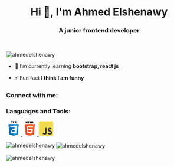 <h1 align="center">Hi 👋, I'm Ahmed Elshenawy</h1>
<h3 align="center">A junior frontend developer</h3>
<img src="https://cdn.dribbble.com/users/1162077/screenshots/3848914/programmer.gif" alt="">
<p align="left"> <img src="https://komarev.com/ghpvc/?username=ahmedelshenawy&label=Profile%20views&color=0e75b6&style=flat" alt="ahmedelshenawy" /> </p>

- 🌱 I’m currently learning **bootstrap, react js**

- ⚡ Fun fact **I think I am funny**

<h3 align="left">Connect with me:</h3>
<p align="left">
<a href="https://www.linkedin.com/in/ahmed-elshenawy-134a81234/><img align="center" src="https://raw.githubusercontent.com/rahuldkjain/github-profile-readme-generator/master/src/images/icons/Social/linked-in-alt.svg" alt="ahmedelshenawy" height="30" width="40" /></a>
</p>

<h3 align="left">Languages and Tools:</h3>
<p align="left"> <a href="https://www.w3schools.com/css/" target="_blank" rel="noreferrer"> <img src="https://raw.githubusercontent.com/devicons/devicon/master/icons/css3/css3-original-wordmark.svg" alt="css3" width="40" height="40"/> </a> <a href="https://www.w3.org/html/" target="_blank" rel="noreferrer"> <img src="https://raw.githubusercontent.com/devicons/devicon/master/icons/html5/html5-original-wordmark.svg" alt="html5" width="40" height="40"/> </a> <a href="https://developer.mozilla.org/en-US/docs/Web/JavaScript" target="_blank" rel="noreferrer"> <img src="https://raw.githubusercontent.com/devicons/devicon/master/icons/javascript/javascript-original.svg" alt="javascript" width="40" height="40"/> </a> </p>

<p><img align="left" src="https://github-readme-stats.vercel.app/api/top-langs?username=ahmedelshenawy&show_icons=true&locale=en&layout=compact" alt="ahmedelshenawy" /></p>

<p>&nbsp;<img align="center" src="https://github-readme-stats.vercel.app/api?username=ahmedelshenawy&show_icons=true&locale=en" alt="ahmedelshenawy" /></p>

<p><img align="center" src="https://github-readme-streak-stats.herokuapp.com/?user=ahmedelshenawy&" alt="ahmedelshenawy" /></p>
